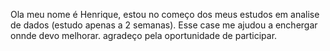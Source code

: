 Ola meu nome é Henrique, estou no começo dos meus estudos em analise de dados (estudo apenas a 2 semanas).
Esse case me ajudou a enchergar onnde devo melhorar. agradeço pela oportunidade de participar.

